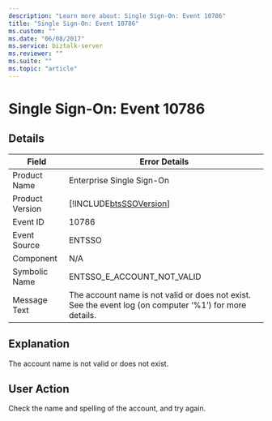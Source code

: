```yaml
---
description: "Learn more about: Single Sign-On: Event 10786"
title: "Single Sign-On: Event 10786"
ms.custom: ""
ms.date: "06/08/2017"
ms.service: biztalk-server
ms.reviewer: ""
ms.suite: ""
ms.topic: "article"
---
```

# Single Sign-On: Event 10786
## Details  
  
| Field | Error Details |
|-----------------|---------------------------------------------------------------------------------------------------------|
|  Product Name   |                                        Enterprise Single Sign-On                                        |
| Product Version |                       [!INCLUDE[btsSSOVersion](../includes/btsssoversion-md.md)]                        |
|    Event ID     |                                                  10786                                                  |
|  Event Source   |                                                 ENTSSO                                                  |
|    Component    |                                                   N/A                                                   |
|  Symbolic Name  |                                       ENTSSO_E_ACCOUNT_NOT_VALID                                        |
|  Message Text   | The account name is not valid or does not exist. See the event log (on computer ‘%1’) for more details. |
  
## Explanation  
 The account name is not valid or does not exist.  
  
## User Action  
 Check the name and spelling of the account, and try again.
